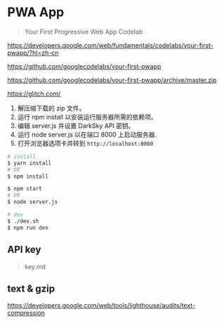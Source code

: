# PWA App

> Your First Progressive Web App Codelab

https://developers.google.com/web/fundamentals/codelabs/your-first-pwapp/?hl=zh-cn

https://github.com/googlecodelabs/your-first-pwapp

https://github.com/googlecodelabs/your-first-pwapp/archive/master.zip

https://glitch.com/

1. 解压缩下载的 zip 文件。
2. 运行 npm install 以安装运行服务器所需的依赖项。
3. 编辑 server.js 并设置 DarkSky API 密钥。
4. 运行 node server.js 以在端口 8000 上启动服务器.
5. 打开浏览器选项卡并转到 `http://localhost:8000`

```sh
# install
$ yarn install
# OR
$ npm install

$ npm start
# OR
$ node server.js

# dev
$ ./dev.sh
$ npm run dev

```

## API key

> key.md

## text & gzip

https://developers.google.com/web/tools/lighthouse/audits/text-compression
